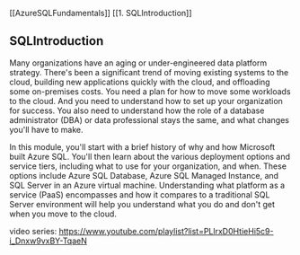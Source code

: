 [[AzureSQLFundamentals]]
[[1. SQLIntroduction]]
## SQLIntroduction
Many organizations have an aging or under-engineered data platform strategy. There's been a significant trend of moving existing systems to the cloud, building new applications quickly with the cloud, and offloading some on-premises costs. You need a plan for how to move some workloads to the cloud. And you need to understand how to set up your organization for success. You also need to understand how the role of a database administrator (DBA) or data professional stays the same, and what changes you'll have to make.

In this module, you'll start with a brief history of why and how Microsoft built Azure SQL. You'll then learn about the various deployment options and service tiers, including what to use for your organization, and when. These options include Azure SQL Database, Azure SQL Managed Instance, and SQL Server in an Azure virtual machine. Understanding what platform as a service (PaaS) encompasses and how it compares to a traditional SQL Server environment will help you understand what you do and don't get when you move to the cloud.

video series: 
https://www.youtube.com/playlist?list=PLlrxD0HtieHi5c9-i_Dnxw9vxBY-TqaeN